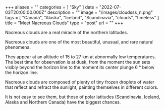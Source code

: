 +++
aliases = ""
categories = [ "Sky" ]
date = "2022-07-03T20:00:00.000Z"
description = ""
image = "/images/cloudsss_n.png"
tags = [
  "Canada",
  "Alaska",
  "Iceland",
  "Scandinavia",
  "clouds",
  "timeless"
]
title = "Meet Nacreous Clouds"
type = "post"
url = ""
+++


Nacreous clouds are a real miracle of the northern latitudes.

Nacreous clouds are one of the most beautiful, unusual, and rare natural phenomena.

They appear at an altitude of 15 to 27 km at abnormally low temperatures. The best time for observation is at dusk, from the moment the sun sets visibly beyond the horizon line to the moment its center plunge 6 ° below the horizon line.

Nacreous clouds are composed of plenty of tiny frozen droplets of water that reflect and refract the sunlight, painting themselves in different colors.

It is not easy to see them, but those of polar latitudes (Scandinavia, Iceland, Alaska and Northern Canada) have the biggest chances.
